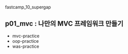 fastcamp_10_supergap


p01_mvc : 나만의 MVC 프레임워크 만들기
--------------------------------
* mvc-practice
* oop-practice
* was-practice

